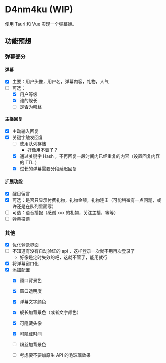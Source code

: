 # D4nm4ku (WIP)

使用 Tauri 和 Vue 实现一个弹幕姬。

## 功能预想

### 弹幕部分

#### 弹幕

- [x] 主要：用户头像，用户名，弹幕内容，礼物，人气
- [ ] 可选：
    - [x] 用户等级
    - [x] 谁的舰长
    - [ ] 是否为粉丝

#### 主播回复

- [x] 主动输入回复
- [x] 关键字触发回复
    - [ ] 使用队列存储
        - 好像用不着了？
    - [x] 通过关键字 Hash ，不再回复一段时间内已经重复的内容（设置回复内容的 TTL ）
    - [x] 过长的弹幕需要分段延迟回复

#### 扩展功能

- [x] 醒目留言
- [x] 可选：是否只显示付费礼物，礼物金额，礼物连击（可能稍微有一点问题，或许还是在队列里面写）
- [ ] 可选：语音播报（感谢 xxx 的礼物，关注主播，等等）
- [ ] 弹幕投票

### 其他

- [x] 优化登录界面
- [ ] 不知道有没有自动验证的 api ，这样登录一次就不用再次登录了
    - 好像是定时失效的吧，这就不管了，能用就行
- [x] 将弹幕窗口化
- [x] 添加配置
    - [x] 窗口背景色
    - [x] 窗口透明度
    - [x] 弹幕文字颜色
    - [x] 舰长加背景色（或者文字颜色）
    - [x] 可隐藏头像
    - [x] 可隐藏时间
    - [ ] 粉丝加背景色
    - [ ] 考虑要不要加原生 API 的毛玻璃效果

